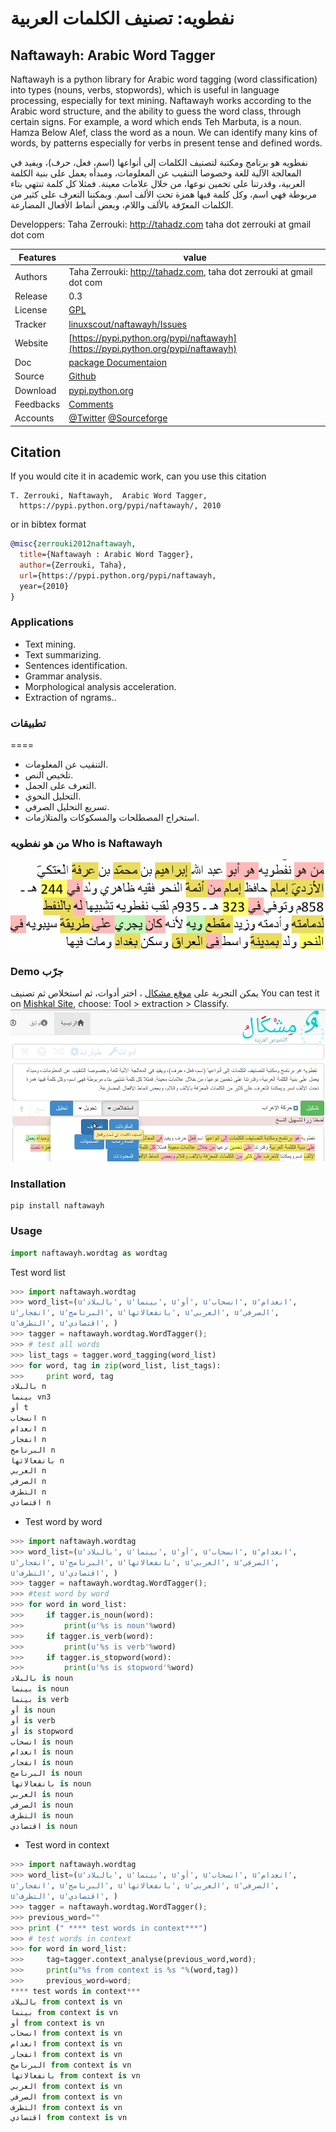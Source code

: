 # نفطويه: تصنيف الكلمات العربية
## Naftawayh: Arabic Word Tagger
Naftawayh is a python library for Arabic word tagging (word classification) into types (nouns, verbs, stopwords), which is useful in language processing, especially for text mining. Naftawayh works according to the Arabic word structure, and the ability to guess the word class, through certain signs. For example, a word which ends Teh Marbuta, is a noun. Hamza Below Alef, class the word as a noun. We can identify many kins of words, by patterns especially for verbs in present tense and defined words. 

نفطويه هو برنامج ومكتبة لتصنيف الكلمات إلى أنواعها (اسم، فعل، حرف)، ويفيد في المعالجة الآلية للغة وخصوصا التنقيب عن المعلومات، ومبدأه يعمل على بنية الكلمة العربية، وقدرتنا على تخمين نوعها، من خلال علامات معينة. فمثلا كل كلمة تنتهي بتاء مربوطة فهي اسم، وكل كلمة فيها همزة تحت الألف اسم. ويمكننا التعرف على كثير من الكلمات المعرّفة بالألف واللام، وبعض أنماط الأفعال المضارعة. 


  Developpers:  Taha Zerrouki: http://tahadz.com
    taha dot zerrouki at gmail dot com

Features |   value
---------|---------------------------------------------------------------------------------
Authors  | Taha Zerrouki: http://tahadz.com,  taha dot zerrouki at gmail dot com
Release  | 0.3
License  |[GPL](https://github.com/linuxscout/naftawayh/master/LICENSE)
Tracker  |[linuxscout/naftawayh/Issues](https://github.com/linuxscout/naftawayh/issues)
Website  |[https://pypi.python.org/pypi/naftawayh](https://pypi.python.org/pypi/naftawayh)
Doc  |[package Documentaion](http://pythonhosted.org/naftawayh/)
Source  |[Github](http://github.com/linuxscout/naftawayh)
Download  |[pypi.python.org](https://pypi.python.org/pypi/naftawayh)
Feedbacks  |[Comments](https://github.com/linuxscout/naftawayh/issues)
Accounts  |[@Twitter](https://twitter.com/linuxscout)  [@Sourceforge](http://sourceforge.net/projects/naftawayh/)



## Citation
If you would cite it in academic work, can you use this citation
```
T. Zerrouki‏, Naftawayh,  Arabic Word Tagger,
  https://pypi.python.org/pypi/naftawayh/, 2010
```
or in bibtex format

```bibtex
@misc{zerrouki2012naftawayh,
  title={Naftawayh : Arabic Word Tagger},
  author={Zerrouki, Taha},
  url={https://pypi.python.org/pypi/naftawayh,
  year={2010}
}
```


### Applications
* Text mining.
* Text summarizing.
* Sentences identification.
* Grammar analysis.
* Morphological analysis acceleration.
* Extraction of ngrams..

### تطبيقات 
====
* التنقيب عن المعلومات.
* تلخيص النص.
* التعرف على الجمل.
* التحليل النحوي.
* تسريع التحليل الصرفي.
* استخراج المصطلحات والمسكوكات والمتلازمات.

### من هو نفطويه Who is Naftawayh

![Who is Naftawayh?](images/naftawayh_sample.png "Who is Naftawayh?")


### Demo جرّب

يمكن التجربة على [موقع مشكال](http://tahadz.com/mishkal)
، اختر أدوات، ثم استخلاص ثم تصنيف
You can test it on [Mishkal Site](http://tahadz.com/mishkal), choose: Tool > extraction > Classify.
![Naftawayh Demo](images/naftawayh_demo.png "Naftawayh Demo")



### Installation

```
pip install naftawayh
```    
    
### Usage

```python
import naftawayh.wordtag as wordtag
```

Test word list

```python
>>> import naftawayh.wordtag 
>>> word_list=(u'بالبلاد', u'بينما', u'أو', u'انسحاب', u'انعدام', 
u'انفجار', u'البرنامج', u'بانفعالاتها', u'العربي', u'الصرفي', 
u'التطرف', u'اقتصادي', )
>>> tagger = naftawayh.wordtag.WordTagger();
>>> # test all words
>>> list_tags = tagger.word_tagging(word_list)
>>> for word, tag in zip(word_list, list_tags):
>>>     print word, tag
بالبلاد n
بينما vn3
أو t
انسحاب n
انعدام n
انفجار n
البرنامج n
بانفعالاتها n
العربي n
الصرفي n
التطرف n
اقتصادي n
```
* Test word by word

```python
>>> import naftawayh.wordtag 
>>> word_list=(u'بالبلاد', u'بينما', u'أو', u'انسحاب', u'انعدام', 
u'انفجار', u'البرنامج', u'بانفعالاتها', u'العربي', u'الصرفي', 
u'التطرف', u'اقتصادي', )
>>> tagger = naftawayh.wordtag.WordTagger();        
>>> #test word by word
>>> for word in word_list:
>>>     if tagger.is_noun(word):
>>>         print(u'%s is noun'%word)
>>>     if tagger.is_verb(word):
>>>         print(u'%s is verb'%word)
>>>     if tagger.is_stopword(word):
>>>         print(u'%s is stopword'%word)
بالبلاد is noun
بينما is noun
بينما is verb
أو is noun
أو is verb
أو is stopword
انسحاب is noun
انعدام is noun
انفجار is noun
البرنامج is noun
بانفعالاتها is noun
العربي is noun
الصرفي is noun
التطرف is noun
اقتصادي is noun

```
* Test word in context

```python
>>> import naftawayh.wordtag 
>>> word_list=(u'بالبلاد', u'بينما', u'أو', u'انسحاب', u'انعدام', 
u'انفجار', u'البرنامج', u'بانفعالاتها', u'العربي', u'الصرفي', 
u'التطرف', u'اقتصادي', )
>>> tagger = naftawayh.wordtag.WordTagger();
>>> previous_word=""
>>> print (" **** test words in context***")
>>> # test words in context
>>> for word in word_list:
>>>     tag=tagger.context_analyse(previous_word,word);
>>>     print(u"%s from context is %s "%(word,tag))
>>>     previous_word=word;
**** test words in context***
بالبلاد from context is vn 
بينما from context is vn 
أو from context is vn 
انسحاب from context is vn 
انعدام from context is vn 
انفجار from context is vn 
البرنامج from context is vn 
بانفعالاتها from context is vn 
العربي from context is vn 
الصرفي from context is vn 
التطرف from context is vn 
اقتصادي from context is vn 

```




